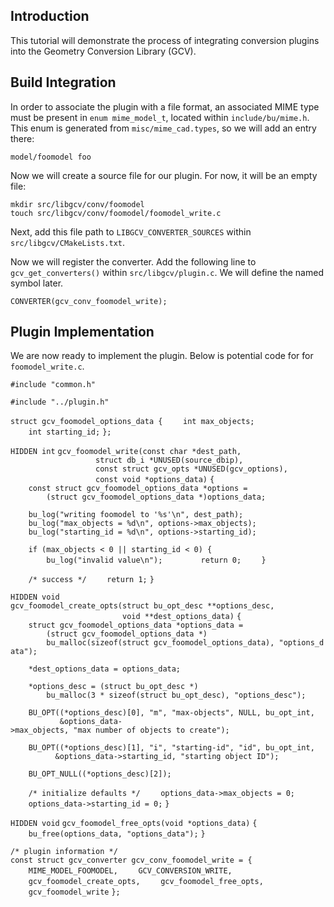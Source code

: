 ## Introduction

This tutorial will demonstrate the process of integrating conversion
plugins into the Geometry Conversion Library (GCV).

## Build Integration

In order to associate the plugin with a file format, an associated MIME
type must be present in `enum mime_model_t`, located within
`include/bu/mime.h`. This enum is generated from `misc/mime_cad.types`,
so we will add an entry there:

`model/foomodel foo`

Now we will create a source file for our plugin. For now, it will be an
empty file:

`mkdir src/libgcv/conv/foomodel`
`touch src/libgcv/conv/foomodel/foomodel_write.c`

Next, add this file path to `LIBGCV_CONVERTER_SOURCES` within
`src/libgcv/CMakeLists.txt`.

Now we will register the converter. Add the following line to
`gcv_get_converters()` within `src/libgcv/plugin.c`. We will define the
named symbol later.

`CONVERTER(gcv_conv_foomodel_write);`

## Plugin Implementation

We are now ready to implement the plugin. Below is potential code for
for `foomodel_write.c`.

`#include "common.h"`

`#include "../plugin.h"`


`struct gcv_foomodel_options_data {`
`    int max_objects;`
`    int starting_id;`
`};`


`HIDDEN int`
`gcv_foomodel_write(const char *dest_path,`
`                   struct db_i *UNUSED(source_dbip),`
`                   const struct gcv_opts *UNUSED(gcv_options),`
`                   const void *options_data)`
`{`
`    const struct gcv_foomodel_options_data *options =`
`        (struct gcv_foomodel_options_data *)options_data;`

`    bu_log("writing foomodel to '%s'\n", dest_path);`
`    bu_log("max_objects = %d\n", options->max_objects);`
`    bu_log("starting_id = %d\n", options->starting_id);`

`    if (max_objects < 0 || starting_id < 0) {`
`        bu_log("invalid value\n");`
`        return 0;`
`    }`

`    /* success */`
`    return 1;`
`}`


`HIDDEN void`
`gcv_foomodel_create_opts(struct bu_opt_desc **options_desc,`
`                         void **dest_options_data)`
`{`
`    struct gcv_foomodel_options_data *options_data =`
`        (struct gcv_foomodel_options_data *)`
`        bu_malloc(sizeof(struct gcv_foomodel_options_data), "options_data");`

`    *dest_options_data = options_data;`

`    *options_desc = (struct bu_opt_desc *)`
`        bu_malloc(3 * sizeof(struct bu_opt_desc), "options_desc");`

`    BU_OPT((*options_desc)[0], "m", "max-objects", NULL, bu_opt_int,`
`           &options_data->max_objects, "max number of objects to create");`

`    BU_OPT((*options_desc)[1], "i", "starting-id", "id", bu_opt_int,`
`          &options_data->starting_id, "starting object ID");`

`    BU_OPT_NULL((*options_desc)[2]);`

`    /* initialize defaults */`
`    options_data->max_objects = 0;`
`    options_data->starting_id = 0;`
`}`


`HIDDEN void`
`gcv_foomodel_free_opts(void *options_data)`
`{`
`    bu_free(options_data, "options_data");`
`}`


`/* plugin information */`
`const struct gcv_converter gcv_conv_foomodel_write = {`
`    MIME_MODEL_FOOMODEL,`
`    GCV_CONVERSION_WRITE,`
`    gcv_foomodel_create_opts,`
`    gcv_foomodel_free_opts,`
`    gcv_foomodel_write`
`};`
